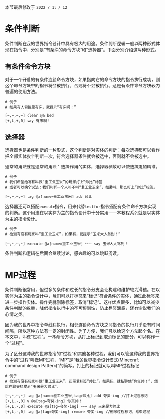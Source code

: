 本节最后修改于 `2022 / 11 / 12`

# 条件判断

条件判断在我的世界指令设计中具有极大的用途。条件判断逻辑一般以两种形式体现在指令中，分别是“有条件的命令方块”和“选择器”。下面分别介绍这两种形式。

## 有条件命令方块

对于一个开启的有条件连锁命令方块，如果指向它的命令方块的指令执行成功，则这个命令方块中的指令将会被执行。否则将不会被执行。这是有条件命令方块较为普遍的使用方法。

```
# 例子
# 如果有人背包里有床，就提示“有床啊！”

[~,~,~,~] clear @a bed
[+,L,+,0] say 有床啊！
```

## 选择器

选择器也是条件判断的一种形式，这个判断是对实体的判断：每次选择都可以看作把全部实体挨个判断一次，符合选择器条件就会被选中，否则就不会被选中。

通常的用法就是通常的用法：选择作用的实体。选择器参数可以使选择更加精准。

```
# 例子
# 我们希望给所有叫做“重工业玉米”的玩家打上“帅比”标签
# 或者可以换个说法：我们判断一个人叫不叫“重工业玉米”，如果叫，那么打上“帅比”标签。

[~,~,~,~] tag @a[name=重工业玉米] add 帅比
```

选择器还可以搭配`execute`指令，用来代替`testfor`指令搭配有条件命令方块实现的判断。这个用法在以实体为主的指令设计中十分实用——本教程系列就是以实体为主的指令设计。

```
# 例子
# 检测有没有玩家叫“重工业玉米”，如果有，就提示“玉米大人驾到！”

[~,~,~,~] execute @a[name=重工业玉米] ~~~ say 玉米大人驾到！
```

条件判断和逻辑在后面会继续讨论，感兴趣的可以跳跃阅读。

# MP过程

条件判断很常用，但过多的条件和过长的指令分支会让构建和维护较为滑稽。在以实体为主的指令设计中，我们可以打标签来“标记”符合条件的实体，通过此标签来进一步操作实体。操作完就删除标签，取消“标记”。这样优点很多，比如可以减少条件判断的数量，降低指令执行中的不可预测性，防止标签泄露，还有愉悦我们的心情之类。

因为我的世界中指令单线程执行，相邻连锁命令方块之间指令的执行几乎没有时间间隔，所以这种方法有一定的封闭性。为了方便，我们可以给这个方法起个名。在本文中，叫做“过程”。一串命令方块，从打上标记到取消标记的部分，可以称作一个“过程”。

为了区分这种我的世界指令的“过程”和其他各种过程，我们可以管这种我的世界指令中的“过程”叫做MP过程，“MP”是“我的世界指令设计模式(Minecraft command design Pattern)”的简写。打上的标记就可以叫MP过程标记

```
# 例子
# 检测有没有玩家叫做“重工业玉米”，还带着标签“帅比”。如果有，就私聊他“你真帅！”，然后在聊天栏提示“玉米是大帅比”。

[~,~,~,~] tag @a[name=重工业玉米,tag=帅比] add 夸奖-ing //打上过程标记
[+,L,-,0] w @a[tag=夸奖-ing] 你真帅！
[+,L,-,0] execute @a[tag=夸奖-ing] ~~~ say 玉米是大帅比
[+,L,-,0] tag @a[tag=夸奖-ing] remove 夸奖-ing //删除过程标记，结束过程
```